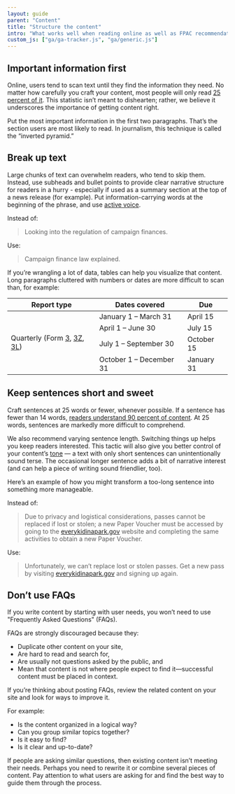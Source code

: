 ```yaml
---
layout: guide
parent: "Content"
title: "Structure the content"
intro: "What works well when reading online as well as FPAC recommendations on ways to keep online readers in mind when writing and editing."
custom_js: ["ga/ga-tracker.js", "ga/generic.js"]
---
```


## Important information first

Online, users tend to scan text until they find the information they need. No matter how carefully you craft your content, most people will only read [25 percent of it](https://www.nngroup.com/articles/website-reading/). This statistic isn’t meant to dishearten; rather, we believe it underscores the importance of getting content right.

Put the most important information in the first two paragraphs. That’s the section users are most likely to read. In journalism, this technique is called the “inverted pyramid.”

## Break up text

Large chunks of text can overwhelm readers, who tend to skip them. Instead, use subheads and bullet points to provide clear narrative structure for readers in a hurry - especially if used as a summary section at the top of a news release (for example). Put information-carrying words at the beginning of the phrase, and use  [active voice](guides/content/active-voice).

Instead of:

> Looking into the regulation of campaign finances.

Use:

> Campaign finance law explained.

If you’re wrangling a lot of data, tables can help you visualize that content. Long paragraphs cluttered with numbers or dates are more difficult to scan than, for example:

<table class="fsa-table">
    <thead>
        <tr>
            <th>Report type</th>
            <th>Dates covered</th>
            <th>Due</th>
        </tr>
    </thead>
    <tbody>
        <tr>
            <td rowspan="4">Quarterly (Form <a href="http://www.fec.gov/pdf/forms/fecfrm3i.pdf">3</a>, <a href="http://www.fec.gov/pdf/forms/fecfrm3i.pdf#page=19">3Z</a>, <a href="http://www.fec.gov/pdf/forms/fecfrm3li.pdf">3L</a>)</td>
            <td>January 1 – March 31</td>
            <td>April 15</td>
        </tr>
        <tr>
            <td>April 1 – June 30</td>
            <td>July 15</td>
        </tr>
        <tr>
            <td>July 1 – September 30</td>
            <td>October 15</td>
        </tr>
        <tr>
            <td>October 1 – December 31</td>
            <td>January 31</td>
        </tr>
    </tbody>
</table>

## Keep sentences short and sweet

Craft sentences at 25 words or fewer, whenever possible. If a sentence has fewer than 14 words, [readers understand 90 percent of content](http://comprehension.prsa.org/?p=217). At 25 words, sentences are markedly more difficult to comprehend.

We also recommend varying sentence length. Switching things up helps you keep readers interested. This tactic will also give you better control of your content’s [tone](guides/content/voice-and-tone) — a text with only short sentences can unintentionally sound terse. The occasional longer sentence adds a bit of narrative interest (and can help a piece of writing sound friendlier, too).

Here’s an example of how you might transform a too-long sentence into something more manageable.

Instead of:

> Due to privacy and logistical considerations, passes cannot be replaced if lost or stolen; a new Paper Voucher must be accessed by going to the [everykidinapark.gov](https://everykidinapark.gov/) website and completing the same activities to obtain a new Paper Voucher.

Use:

> Unfortunately, we can’t replace lost or stolen passes. Get a new pass by visiting [everykidinapark.gov](https://everykidinapark.gov/) and signing up again.

## Don’t use FAQs

If you write content by starting with user needs, you won’t need to use "Frequently Asked Questions" (FAQs).

FAQs are strongly discouraged because they:

* Duplicate other content on your site,
* Are hard to read and search for,
* Are usually not questions asked by the public, and
* Mean that content is not where people expect to find it—successful content must be placed in context.

If you’re thinking about posting FAQs, review the related content on your site and look for ways to improve it.

For example:

* Is the content organized in a logical way?
* Can you group similar topics together?
* Is it easy to find?
* Is it clear and up-to-date?

If people are asking similar questions, then existing content isn’t meeting their needs. Perhaps you need to rewrite it or combine several pieces of content. Pay attention to what users are asking for and find the best way to guide them through the process.
